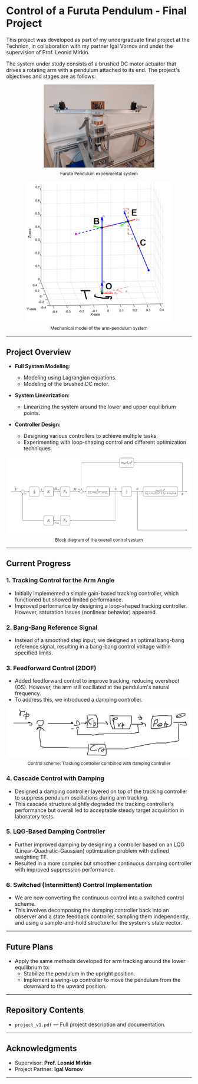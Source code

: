 # Control of a Furuta Pendulum - Final Project

This project was developed as part of my undergraduate final project at the Technion, in collaboration with my partner Igal Vornov and under the supervision of Prof. Leonid Mirkin.

The system under study consists of a brushed DC motor actuator that drives a rotating arm with a pendulum attached to its end. The project's objectives and stages are as follows:

<p align="center">
  <img src="Pictures/System_Pic.png" width="300">
  <br><sub>Furuta Pendulum experimental system</sub>
</p>

<p align="center">
  <img src="Pictures/Mechanical_System.png" width="400">
  <br><sub>Mechanical model of the arm-pendulum system</sub>
</p>

---

## Project Overview

- **Full System Modeling:** 
  - Modeling using Lagrangian equations.
  - Modeling of the brushed DC motor.
  
- **System Linearization:**
  - Linearizing the system around the lower and upper equilibrium points.

- **Controller Design:**
  - Designing various controllers to achieve multiple tasks.
  - Experimenting with loop-shaping control and different optimization techniques.

<p align="center">
  <img src="Pictures/BlockDiagram.JPG" width="500">
  <br><sub>Block diagram of the overall control system</sub>
</p>

---

## Current Progress

### 1. Tracking Control for the Arm Angle
- Initially implemented a simple gain-based tracking controller, which functioned but showed limited performance.
- Improved performance by designing a loop-shaped tracking controller. However, saturation issues (nonlinear behavior) appeared.

### 2. Bang-Bang Reference Signal
- Instead of a smoothed step input, we designed an optimal bang-bang reference signal, resulting in a bang-bang control voltage within specified limits.

### 3. Feedforward Control (2DOF)
- Added feedforward control to improve tracking, reducing overshoot (OS). However, the arm still oscillated at the pendulum's natural frequency.
- To address this, we introduced a damping controller.

<p align="center">
  <img src="Pictures/ControlScheme_Tracking1DOFAndDamping.png" width="500">
  <br><sub>Control scheme: Tracking controller combined with damping controller</sub>
</p>

### 4. Cascade Control with Damping
- Designed a damping controller layered on top of the tracking controller to suppress pendulum oscillations during arm tracking.
- This cascade structure slightly degraded the tracking controller's performance but overall led to acceptable steady target acquisition in laboratory tests.

### 5. LQG-Based Damping Controller
- Further improved damping by designing a controller based on an LQG (Linear-Quadratic-Gaussian) optimization problem with defined weighting TF.
- Resulted in a more complex but smoother continuous damping controller with improved suppression performance.

### 6. Switched (Intermittent) Control Implementation
- We are now converting the continuous control into a switched control scheme.
- This involves decomposing the damping controller back into an observer and a state feedback controller, sampling them independently, and using a sample-and-hold structure for the system's state vector.

---

## Future Plans

- Apply the same methods developed for arm tracking around the lower equilibrium to:
  - Stabilize the pendulum in the upright position.
  - Implement a swing-up controller to move the pendulum from the downward to the upward position.

---

## Repository Contents

- `project_v1.pdf` — Full project description and documentation.

---

## Acknowledgments

- Supervisor: **Prof. Leonid Mirkin**
- Project Partner: **Igal Vornov**

---

